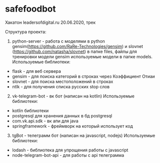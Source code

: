 # safefoodbot
Хакатон leadersofdigital.ru 20.06.2020, трек 

Структура проекта:
1) python-server - работа с моделями в python gensim(https://github.com/RaRe-Technologies/gensim) 
и slovnet (https://github.com/natasha/slovnet)
в папке files, файлы для тренировки модели gensim
используемые модели в папке models.
Используемые библиотеки:
* flask - для веб сервера
* gensim - для поиска категорий в строках через Коэффициент Отиаи
* slovnet - для поиска местоположений в строках
* ntlk - для получения списка русских stop слов

2) vk-telegram-bot - вк бот (написан на kotlin)
Используемые библиотеки:
* kotlin библиотеки 
* postgresql для хранения данных в бд postgresql
* com.vk.api.sdk - вк апи для java
* springframework - фреймворк на который использует код

3) tgBot - телеграмм бот (написан на javascript, nodejs)
Используемые библиотеки:
* lodash - библиотека для упрощения работы с javascript
* node-telegram-bot-api - для работы с api телеграмма

